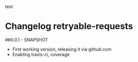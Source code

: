 test
# Changelog retryable-requests

##0.0.1 - SNAPSHOT
- First working version, releasing it via github.com
- Enabling travis-ci, coverage
